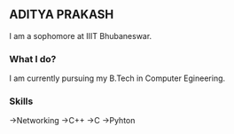 <head><link rel="shortcut icon" href="/favicon.ico" type="image/x-icon">
<link rel="icon" href="/favicon.ico" type="image/x-icon"></head>

## ADITYA PRAKASH

I am a sophomore at IIIT Bhubaneswar. 

### What I do? 

I am currently pursuing my B.Tech in Computer Egineering. 

### Skills
  ->Networking
  ->C++
  ->C
  ->Pyhton
  

